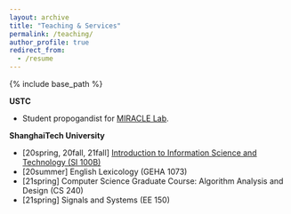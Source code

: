 ```yaml
---
layout: archive
title: "Teaching & Services"
permalink: /teaching/
author_profile: true
redirect_from:
  - /resume
---
```


{% include base_path %}

**USTC**
  * Student propogandist for [MIRACLE Lab](https://miracle.ustc.edu.cn/main.htm).


**ShanghaiTech University**
  * [20spring, 20fall, 21fall] [Introduction to Information Science and Technology (SI 100B)](https://sist.shanghaitech.edu.cn/2022/0820/c2858a779948/page.htm)
  * [20summer] English Lexicology (GEHA 1073)
  * [21spring] Computer Science Graduate Course: Algorithm Analysis and Design (CS 240)
  * [21spring] Signals and Systems (EE 150) 